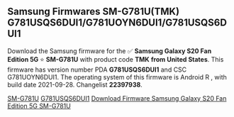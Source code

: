 <h2>Samsung Firmwares SM-G781U(TMK) G781USQS6DUI1/G781UOYN6DUI1/G781USQS6DUI1</h2>
Download the Samsung firmware for the ✅ <strong>Samsung Galaxy S20 Fan Edition 5G </strong> ⭐ <strong>SM-G781U</strong> with product code <strong>TMK</strong> <strong> from United States</strong>. This firmware has version number PDA <strong>G781USQS6DUI1</strong> and CSC G781UOYN6DUI1. The operating system of this firmware is Android R , with build date 2021-09-28. Changelist <strong>22397938</strong>.


[SM-G781U](https://samfirm.shop/samsung/model/SM-G781U)
[G781USQS6DUI1](https://samfirm.shop/samsung/pda/G781USQS6DUI1)
[Download Firmware Samsung Galaxy S20 Fan Edition 5G SM-G781U](https://samfirm.shop/samsung/firmware/461406)
